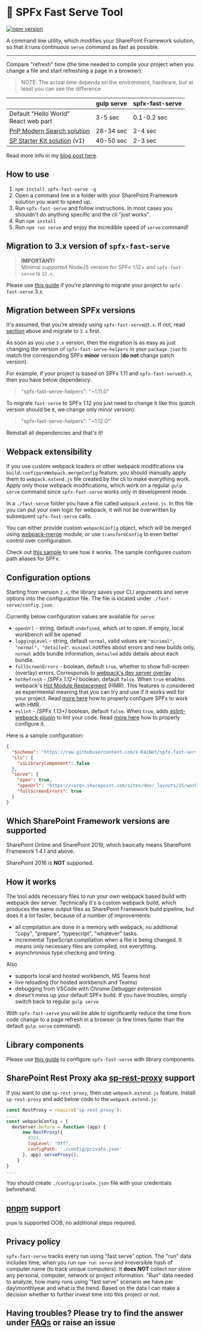# :rocket: SPFx Fast Serve Tool  

[![npm version](https://badge.fury.io/js/spfx-fast-serve.svg)](https://badge.fury.io/js/spfx-fast-serve)

A command line utility, which modifies your SharePoint Framework solution, so that it runs continuous `serve` command as fast as possible.

---

Compare "refresh" time (the time needed to compile your project when you change a file and start refreshing a page in a browser):
> NOTE: The actual time depends on the environment, hardware, but at least you can see the difference

|                                                                                     | gulp serve | spfx-fast-serve |
| ----------------------------------------------------------------------------------- | ---------- | --------------- |
| Default "Hello World" <br> React web part                                           | 3-5 sec    | 0.1-0.2 sec     |
| [PnP Modern Search solution](https://github.com/microsoft-search/pnp-modern-search) | 28-34 sec  | 2-4 sec         |
| [SP Starter Kit solution](https://github.com/SharePoint/sp-starter-kit) (v1)        | 40-50 sec  | 2-3 sec         |

Read more info in my [blog post here](https://spblog.net/post/2020/03/24/spfx-overclockers-or-how-significantly-speed-up-the-gulp-serve-command).

## How to use

1. `npm install spfx-fast-serve -g`
2. Open a command line in a folder with your SharePoint Framework solution you want to speed up.
3. Run `spfx-fast-serve` and follow instructions. In most cases you shouldn't do anything specific and the cli "just works".
4. Run `npm install`
5. Run `npm run serve` and enjoy the incredible speed of `serve` command!

## Migration to 3.x version of `spfx-fast-serve`

> **IMPORTANT!**  
> Minimal supported NodeJS version for SPFx 1.12+ and `spfx-fast-serve` is `12.x`.

Please use [this guide](/docs/Upgrade%20to%203x.md) if you're planning to migrate your project to `spfx-fast-serve` 3.x.  

## Migration between SPFx versions

It's assumed, that you're already using `spfx-fast-serve@3.x`. If not, read [section](#migration-to-3x-version-of-spfx-fast-serve) above and migrate to `3.x` first.  

As soon as you use `3.x` version, then the migration is as easy as just changing the version of `spfx-fast-serve-helpers` in your `package.json` to match the corresponding SPFx **minor** version (**do not** change patch version).

For example, if your project is based on SPFx 1.11 and `spfx-fast-serve@3.x`, then you have below dependency:
 > "spfx-fast-serve-helpers": "~1.11.0"

 To migrate `fast-serve` to SPFx 1.12 you just need to change it like this (patch version should be `0`, we change only minor version):
> "spfx-fast-serve-helpers": "~1.12.0"

Reinstall all dependencies and that's it!

## Webpack extensibility

If you use custom webpack loaders or other webpack modifications via `build.configureWebpack.mergeConfig` feature, you should manually apply them to `webpack.extend.js` file created by the cli to make everything work. Apply only those webpack modifications, which work on a regular `gulp serve` command since `spfx-fast-serve` works only in development mode.  

In a `./fast-serve` folder you have a file called `webpack.extend.js`. In this file you can put your own logic for webpack, it will not be overwritten by subsequent `spfx-fast-serve` calls.

You can either provide custom `webpackConfig` object, which will be merged using [webpack-merge](https://github.com/survivejs/webpack-merge) module, or use `transformConfig` to even better control over configuration.

Check out [this sample](https://github.com/s-KaiNet/spfx-fast-serve/blob/master/samples/advanced/fast-serve/webpack.extend.js) to see how it works. The sample configures custom path aliases for SPFx.

## Configuration options

Starting from version `2.x`, the library saves your CLI arguments and serve options into the configuration file. The file is located under `./fast-serve/config.json`.

Currently below configuration values are available for `serve`:

- `openUrl` - string, default `undefined`, which url to open. If empty, local workbench will be opened
- `loggingLevel` - string, default `normal`, valid values are `"minimal", "normal", "detailed"`. `minimal` notifies about errors and new builds only, `normal` adds bundle information, `detailed` adds details about each bundle.
- `fullScreenErrors` - boolean, default `true`, whether to show full-screen (overlay) errors. Corresponds to [webpack's dev server overlay](https://webpack.js.org/configuration/dev-server/#devserveroverlay)
- `hotRefresh` - *[SPFx 1.12+]* boolean, default `false`. When `true` enables webpack's [Hot Module Replacement](https://webpack.js.org/concepts/hot-module-replacement/) (HMR). This features is considered as experimental meaning that you can try and use  if it works well for your project. Read [more here](/docs/HMR.md) how to properly configure SPFx to work with HMR.
- `eslint` - *[SPFx 1.13+]* boolean, default `false`. When `true`, adds [eslint-webpack-plugin](https://github.com/webpack-contrib/eslint-webpack-plugin) to lint your code. Read [more here](/docs/ESLint.md) how to properly configure it.

Here is a sample configuration:

```json
{
  "$schema": "https://raw.githubusercontent.com/s-KaiNet/spfx-fast-serve/master/schema/config.latest.schema.json",
  "cli": {
    "isLibraryComponent": false
  },
  "serve": {
    "open": true,
    "openUrl": "https://<org>.sharepoint.com/sites/dev/_layouts/15/workbench.aspx",
    "fullScreenErrors": true
  }
}

```

## Which SharePoint Framework versions are supported

SharePoint Online and SharePoint 2019, which basically means SharePoint Framework 1.4.1 and above.

SharePoint 2016 is **NOT** supported.

## How it works

The tool adds necessary files to run your own webpack based build with webpack dev server. Technically it's a custom webpack build, which produces the same output files as SharePoint Framework build pipeline, but does it a lot faster, because of a number of improvements:

- all compilation are done in a memory with webpack, no additional "copy", "prepare", "typescript", "whatever" tasks.
- incremental TypeScript compilation when a file is being changed. It means only necessary files are compiled, not everything.
- asynchronous type checking and linting.

Also

- supports local and hosted workbench, MS Teams host
- live reloading (for hosted workbench and Teams)
- debugging from VSCode with Chrome Debugger extension
- doesn't mess up your default SPFx build. If you have troubles, simply switch back to regular `gulp serve`

With `spfx-fast-serve` you will be able to significantly reduce the time from code change to a page refresh in a browser (a few times faster than the default `gulp serve` command).

## Library components

Please use [this guide](/docs/LibraryComponents.md) to configure `spfx-fast-serve` with library components.

## SharePoint Rest Proxy aka [sp-rest-proxy](https://github.com/koltyakov/sp-rest-proxy) support

If you want to use `sp-rest-proxy`, then use `webpack.extend.js` feature. Install `sp-rest-proxy` and add below code to the `webpack.extend.js`:

```javascript
const RestProxy = require('sp-rest-proxy');
....
const webpackConfig = {
  devServer.before = function (app) {
      new RestProxy({
        4321,
        logLevel: "Off",
        configPath: './config/private.json'
      }, app).serveProxy();
    }
}
....
```

You should create `./config/private.json` file with your credentials beforehand.

## [pnpm](https://pnpm.js.org/) support

`pnpm` is supported OOB, no additional steps required.

## Privacy policy

`spfx-fast-serve` tracks every run using "fast serve" option. The "run" data includes time, when you run `npm run serve` and irreversible hash of computer name (to track unique computers). It **does NOT** collect nor store any personal, computer, network or project information. "Run" data needed to analyze, how many runs using "fast serve" scenario we have per day\month\year and what is the trend. Based on the data I can make a decision whether to further invest time into this project or not.

## Having troubles? Please try to find the answer under [FAQs](/docs/FAQ.md) or raise an issue
